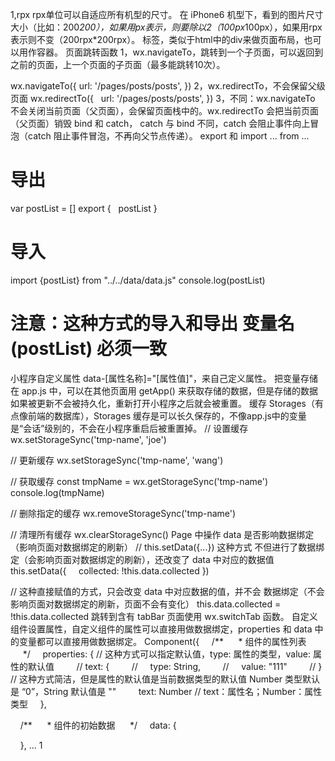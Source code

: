 1,rpx
rpx单位可以自适应所有机型的尺寸。
在 iPhone6 机型下，看到的图片尺寸大小（比如：200*200），如果用px表示，则要除以2（100px*100px），如果用rpx表示则不变（200rpx*200rpx）。
<view>标签，类似于html中的div来做页面布局，也可以用作容器。
页面跳转函数 
1，wx.navigateTo，跳转到一个子页面，可以返回到之前的页面，上一个页面的子页面（最多能跳转10次）。


wx.navigateTo({
  url: '/pages/posts/posts',
})
2，wx.redirectTo，不会保留父级页面
wx.redirectTo({
  url: '/pages/posts/posts',
})
3，不同：wx.navigateTo 不会关闭当前页面（父页面），会保留页面栈中的。wx.redirectTo 会把当前页面（父页面）销毁
bind 和 catch， catch 与 bind 不同，catch 会阻止事件向上冒泡（catch 阻止事件冒泡，不再向父节点传递）。
export 和 import ... from ...
# 导出
var postList = []
export {
  postList
}
# 导入
import {postList} from "../../data/data.js"
console.log(postList)
# 注意：这种方式的导入和导出 变量名(postList) 必须一致
小程序自定义属性 data-[属性名称]="[属性值]"，来自己定义属性。
把变量存储在 app.js 中，可以在其他页面用 getApp() 来获取存储的数据，但是存储的数据如果被更新不会被持久化，重新打开小程序之后就会被重置。
缓存 Storages（有点像前端的数据库），Storages 缓存是可以长久保存的，不像app.js中的变量是“会话”级别的，不会在小程序重启后被重置掉。
// 设置缓存
wx.setStorageSync('tmp-name', 'joe')

// 更新缓存
wx.setStorageSync('tmp-name', 'wang')

// 获取缓存
const tmpName = wx.getStorageSync('tmp-name')
console.log(tmpName)

// 删除指定的缓存
wx.removeStorageSync('tmp-name')

// 清理所有缓存
wx.clearStorageSync()
Page 中操作 data 是否影响数据绑定（影响页面对数据绑定的刷新）
// this.setData({...}) 这种方式 不但进行了数据绑定（会影响页面对数据绑定的刷新），还改变了 data 中对应的数据值
this.setData({
    collected: !this.data.collected
})

// 这种直接赋值的方式，只会改变 data 中对应数据的值，并不会 数据绑定（不会影响页面对数据绑定的刷新，页面不会有变化）
this.data.collected = !this.data.collected
跳转到含有 tabBar 页面使用 wx.switchTab 函数。
自定义组件设置属性，自定义组件的属性可以直接用做数据绑定，properties 和 data 中的变量都可以直接用做数据绑定。
Component({
    /**
     * 组件的属性列表
     */
    properties: {
        // 这种方式可以指定默认值，type: 属性的类型，value: 属性的默认值
        // text: {
        //     type: String,
        //     value: "111"
        // }
        // 这种方式简洁，但是属性的默认值是当前数据类型的默认值 Number 类型默认是 “0”，String 默认值是 ""
        text: Number // text：属性名；Number：属性类型
    },


    /**
     * 组件的初始数据
     */
    data: {

    },
    ...
1
